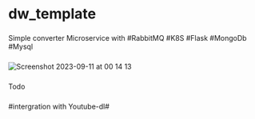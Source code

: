 # dw_template
###
Simple converter Microservice with 
#RabbitMQ
#K8S
#Flask
#MongoDb
#Mysql

###
![Screenshot 2023-09-11 at 00 14 13](https://github.com/xuancuongdoo/dw_template/assets/64152374/fcbc8eca-1841-4730-af9f-b1d007d17638)


###
Todo
###
#intergration with Youtube-dl#
